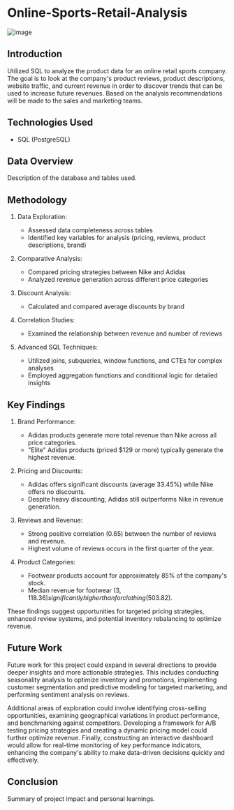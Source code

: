 
# Online-Sports-Retail-Analysis

![image](https://github.com/user-attachments/assets/9760a019-c09d-47d4-b4a9-4989359e80f4)


## Introduction
Utilized SQL to analyze the product data for an online retail sports company. The goal is to look at the company's product reviews, product descriptions, website traffic, and current revenue in order to discover trends that can be used to increase future revenues. Based on the analysis recommendations will be made to the sales and marketing teams.

## Technologies Used
- SQL (PostgreSQL)

## Data Overview
Description of the database and tables used.

## Methodology
1. Data Exploration:
   - Assessed data completeness across tables
   - Identified key variables for analysis (pricing, reviews, product descriptions, brand)

2. Comparative Analysis:
   - Compared pricing strategies between Nike and Adidas
   - Analyzed revenue generation across different price categories

3. Discount Analysis:
   - Calculated and compared average discounts by brand

4. Correlation Studies:
   - Examined the relationship between revenue and number of reviews

5. Advanced SQL Techniques:
   - Utilized joins, subqueries, window functions, and CTEs for complex analyses
   - Employed aggregation functions and conditional logic for detailed insights
     
## Key Findings
1. Brand Performance:
   - Adidas products generate more total revenue than Nike across all price categories.
   - "Elite" Adidas products (priced $129 or more) typically generate the highest revenue.

2. Pricing and Discounts:
   - Adidas offers significant discounts (average 33.45%) while Nike offers no discounts.
   - Despite heavy discounting, Adidas still outperforms Nike in revenue generation.

3. Reviews and Revenue:
   - Strong positive correlation (0.65) between the number of reviews and revenue.
   - Highest volume of reviews occurs in the first quarter of the year.

4. Product Categories:
   - Footwear products account for approximately 85% of the company's stock.
   - Median revenue for footwear ($3,118.36) significantly higher than for clothing ($503.82).
  
These findings suggest opportunities for targeted pricing strategies, enhanced review systems, and potential inventory rebalancing to optimize revenue.

## Future Work

Future work for this project could expand in several directions to provide deeper insights and more actionable strategies. This includes conducting seasonality analysis to optimize inventory and promotions, implementing customer segmentation and predictive modeling for targeted marketing, and performing sentiment analysis on reviews. 

Additional areas of exploration could involve identifying cross-selling opportunities, examining geographical variations in product performance, and benchmarking against competitors. Developing a framework for A/B testing pricing strategies and creating a dynamic pricing model could further optimize revenue. Finally, constructing an interactive dashboard would allow for real-time monitoring of key performance indicators, enhancing the company's ability to make data-driven decisions quickly and effectively.

## Conclusion
Summary of project impact and personal learnings.
